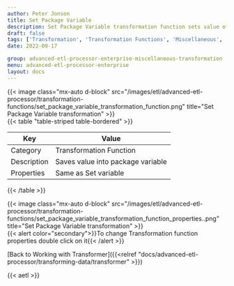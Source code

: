 ```yaml
---
author: Peter Jonson
title: Set Package Variable
description: Set Package Variable transformation function sets value of package variable
draft: false
tags: ['Transformation', 'Transformation Functions', 'Miscellaneous', 'Variable']
date: 2022-09-17

group: advanced-etl-processor-enterprise-miscellaneous-transformation
menu: advanced-etl-processor-enterprise
layout: docs
---
```


{{< image class="mx-auto d-block"  src="/images/etl/advanced-etl-processor/transformation-functions/set_package_variable_transformation_function.png" title="Set Package Variable transformation" >}}
\
{{< table "table-striped table-bordered" >}}

| Key         | Value                             |
| ----------- | --------------------------------- |
| Category    | Transformation Function           |
| Description | Saves value into package variable |
| Properties  | Same as Set variable              |

{{< /table >}}

{{< image class="mx-auto d-block"  src="/images/etl/advanced-etl-processor/transformation-functions/set_package_variable_transformation_function_properties..png" title="Set Package Variable transformation" >}}
\
{{< alert color="secondary">}}To change Transformation function properties double click on it{{< /alert >}}

[Back to Working with Transformer]({{<relref "docs/advanced-etl-processor/transforming-data/transformer" >}})

{{< aetl >}}
